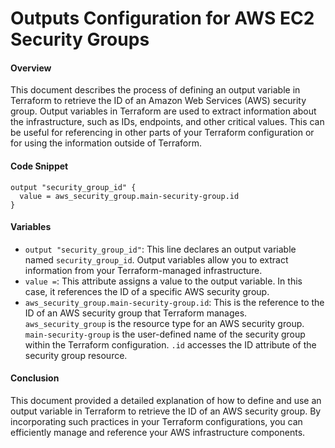 # Outputs Configuration for AWS EC2 Security Groups

#### Overview

This document describes the process of defining an output variable in Terraform to retrieve the ID of an Amazon Web Services (AWS) security group. Output variables in Terraform are used to extract information about the infrastructure, such as IDs, endpoints, and other critical values. This can be useful for referencing in other parts of your Terraform configuration or for using the information outside of Terraform.


#### Code Snippet

```hcl
output "security_group_id" {
  value = aws_security_group.main-security-group.id
}
```

#### Variables

- `output "security_group_id"`: This line declares an output variable named `security_group_id`. Output variables allow you to extract information from your Terraform-managed infrastructure.
- `value =`: This attribute assigns a value to the output variable. In this case, it references the ID of a specific AWS security group.
- `aws_security_group.main-security-group.id`: This is the reference to the ID of an AWS security group that Terraform manages. `aws_security_group` is the resource type for an AWS security group. `main-security-group` is the user-defined name of the security group within the Terraform configuration. `.id` accesses the ID attribute of the security group resource.


#### Conclusion

This document provided a detailed explanation of how to define and use an output variable in Terraform to retrieve the ID of an AWS security group. By incorporating such practices in your Terraform configurations, you can efficiently manage and reference your AWS infrastructure components.

